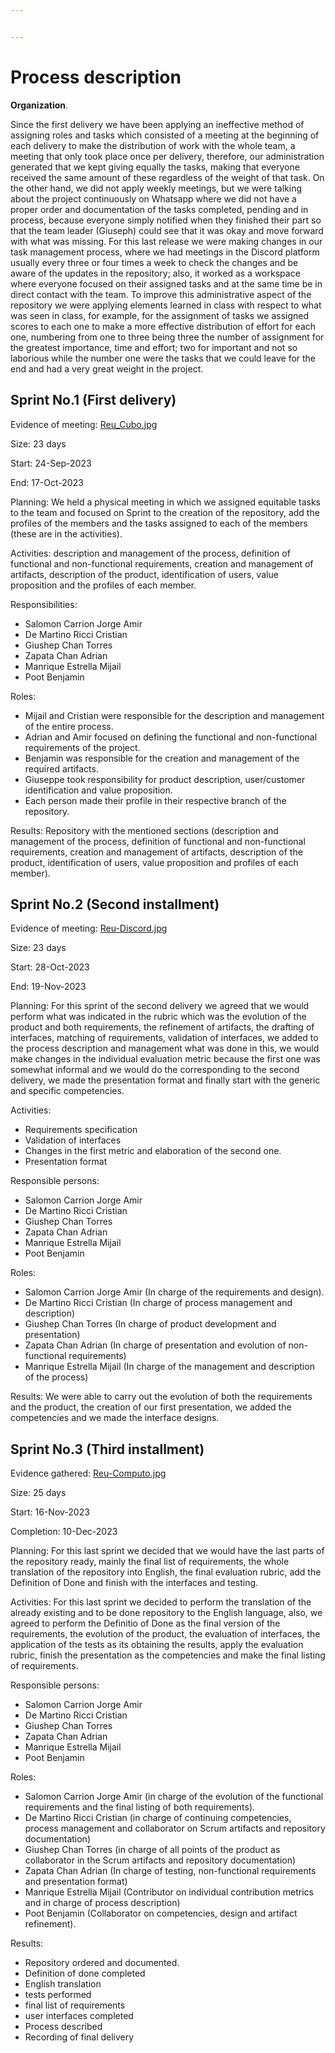 ```yaml
---


---
```


<h1 id="process-description">Process description</h1>
<p><strong>Organization</strong>.</p>
<p>Since the first delivery we have been applying an ineffective method of assigning roles and tasks which consisted of a meeting at the beginning of each delivery to make the distribution of work with the whole team, a meeting that only took place once per delivery, therefore, our administration generated that we kept giving equally the tasks, making that everyone received the same amount of these regardless of the weight of that task. On the other hand, we did not apply weekly meetings, but we were talking about the project continuously on Whatsapp where we did not have a proper order and documentation of the tasks completed, pending and in process, because everyone simply notified when they finished their part so that the team leader (Giuseph) could see that it was okay and move forward with what was missing. For this last release we were making changes in our task management process, where we had meetings in the Discord platform usually every three or four times a week to check the changes and be aware of the updates in the repository; also, it worked as a workspace where everyone focused on their assigned tasks and at the same time be in direct contact with the team. To improve this administrative aspect of the repository we were applying elements learned in class with respect to what was seen in class, for example, for the assignment of tasks we assigned scores to each one to make a more effective distribution of effort for each one, numbering from one to three being three the number of assignment for the greatest importance, time and effort; two for important and not so laborious while the number one were the tasks that we could leave for the end and had a very great weight in the project.</p>
<h2 id="sprint-no.1-first-delivery">Sprint No.1 (First delivery)</h2>
<p>Evidence of meeting: <a href="https://alumnosuady-my.sharepoint.com/:i:/g/personal/a19203818_alumnos_uady_mx/EZmnv6c7lB1IlqghFG9frsoB5B5nTpHLv74SupCT1KJRIw?e=lt5nTX">Reu_Cubo.jpg</a></p>
<p>Size: 23 days</p>
<p>Start: 24-Sep-2023</p>
<p>End: 17-Oct-2023</p>
<p>Planning: We held a physical meeting in which we assigned equitable tasks to the team and focused on Sprint to the creation of the repository, add the profiles of the members and the tasks assigned to each of the members (these are in the activities).</p>
<p>Activities: description and management of the process, definition of functional and non-functional requirements, creation and management of artifacts, description of the product, identification of users, value proposition and the profiles of each member.</p>
<p>Responsibilities:</p>
<ul>
<li>Salomon Carrion Jorge Amir</li>
<li>De Martino Ricci Cristian</li>
<li>Giushep Chan Torres</li>
<li>Zapata Chan Adrian</li>
<li>Manrique Estrella Mijail</li>
<li>Poot Benjamin</li>
</ul>
<p>Roles:</p>
<ul>
<li>Mijail and Cristian were responsible for the description and management of the entire process.</li>
<li>Adrian and Amir focused on defining the functional and non-functional requirements of the project.</li>
<li>Benjamin was responsible for the creation and management of the required artifacts.</li>
<li>Giuseppe took responsibility for product description, user/customer identification and value proposition.</li>
<li>Each person made their profile in their respective branch of the repository.</li>
</ul>
<p>Results: Repository with the mentioned sections (description and management of the process, definition of functional and non-functional requirements, creation and management of artifacts, description of the product, identification of users, value proposition and profiles of each member).</p>
<h2 id="sprint-no.2-second-installment">Sprint No.2 (Second installment)</h2>
<p>Evidence of meeting: <a href="https://alumnosuady-my.sharepoint.com/:i:/g/personal/a19203818_alumnos_uady_mx/Ecb_cGKPY0BMhtROnhDRYv0BcacUSa_C59FNGpfhBV2Iew?e=G7N5rO">Reu-Discord.jpg</a></p>
<p>Size: 23 days</p>
<p>Start: 28-Oct-2023</p>
<p>End: 19-Nov-2023</p>
<p>Planning: For this sprint of the second delivery we agreed that we would perform what was indicated in the rubric which was the evolution of the product and both requirements, the refinement of artifacts, the drafting of interfaces, matching of requirements, validation of interfaces, we added to the process description and management what was done in this, we would make changes in the individual evaluation metric because the first one was somewhat informal and we would do the corresponding to the second delivery, we made the presentation format and finally start with the generic and specific competencies.</p>
<p>Activities:</p>
<ul>
<li>Requirements specification</li>
<li>Validation of interfaces</li>
<li>Changes in the first metric and elaboration of the second one.</li>
<li>Presentation format</li>
</ul>
<p>Responsible persons:</p>
<ul>
<li>Salomon Carrion Jorge Amir</li>
<li>De Martino Ricci Cristian</li>
<li>Giushep Chan Torres</li>
<li>Zapata Chan Adrian</li>
<li>Manrique Estrella Mijail</li>
<li>Poot Benjamin</li>
</ul>
<p>Roles:</p>
<ul>
<li>Salomon Carrion Jorge Amir (In charge of the requirements and design).</li>
<li>De Martino Ricci Cristian (In charge of process management and description)</li>
<li>Giushep Chan Torres (In charge of product development and presentation)</li>
<li>Zapata Chan Adrian (In charge of presentation and evolution of non-functional requirements)</li>
<li>Manrique Estrella Mijail (In charge of the management and description of the process)</li>
</ul>
<p>Results: We were able to carry out the evolution of both the requirements and the product, the creation of our first presentation, we added the competencies and we made the interface designs.</p>
<h2 id="sprint-no.3-third-installment">Sprint No.3 (Third installment)</h2>
<p>Evidence gathered: <a href="https://alumnosuady-my.sharepoint.com/:i:/g/personal/a19203818_alumnos_uady_mx/ERkSI5Z7yjhJgNIb51mYrHYBtbc-S2Laaj31EUJWw1hFng?e=m9bPVD">Reu-Computo.jpg</a></p>
<p>Size: 25 days</p>
<p>Start: 16-Nov-2023</p>
<p>Completion: 10-Dec-2023</p>
<p>Planning: For this last sprint we decided that we would have the last parts of the repository ready, mainly the final list of requirements, the whole translation of the repository into English, the final evaluation rubric, add the Definition of Done and finish with the interfaces and testing.</p>
<p>Activities: For this last sprint we decided to perform the translation of the already existing and to be done repository to the English language, also, we agreed to perform the Definitio of Done as the final version of the requirements, the evolution of the product, the evaluation of interfaces, the application of the tests as its obtaining the results, apply the evaluation rubric, finish the presentation as the competencies and make the final listing of requirements.</p>
<p>Responsible persons:</p>
<ul>
<li>Salomon Carrion Jorge Amir</li>
<li>De Martino Ricci Cristian</li>
<li>Giushep Chan Torres</li>
<li>Zapata Chan Adrian</li>
<li>Manrique Estrella Mijail</li>
<li>Poot Benjamin</li>
</ul>
<p>Roles:</p>
<ul>
<li>Salomon Carrion Jorge Amir (in charge of the evolution of the functional requirements and the final listing of both requirements).</li>
<li>De Martino Ricci Cristian (in charge of continuing competencies, process management and collaborator on Scrum artifacts and repository documentation)</li>
<li>Giushep Chan Torres (in charge of all points of the product as collaborator in the Scrum artifacts and repository documentation)</li>
<li>Zapata Chan Adrian (In charge of testing, non-functional requirements and presentation format)</li>
<li>Manrique Estrella Mijail (Contributor on individual contribution metrics and in charge of process description)</li>
<li>Poot Benjamin (Collaborator on competencies, design and artifact refinement).</li>
</ul>
<p>Results:</p>
<ul>
<li>Repository ordered and documented.</li>
<li>Definition of done completed</li>
<li>English translation</li>
<li>tests performed</li>
<li>final list of requirements</li>
<li>user interfaces completed</li>
<li>Process described</li>
<li>Recording of final delivery</li>
</ul>

